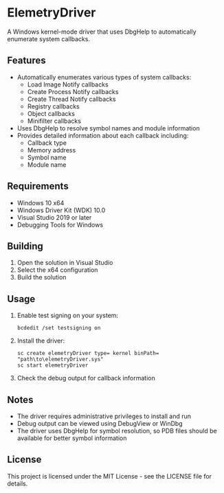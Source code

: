 # ElemetryDriver

A Windows kernel-mode driver that uses DbgHelp to automatically enumerate system callbacks.

## Features

- Automatically enumerates various types of system callbacks:
  - Load Image Notify callbacks
  - Create Process Notify callbacks
  - Create Thread Notify callbacks
  - Registry callbacks
  - Object callbacks
  - Minifilter callbacks
- Uses DbgHelp to resolve symbol names and module information
- Provides detailed information about each callback including:
  - Callback type
  - Memory address
  - Symbol name
  - Module name

## Requirements

- Windows 10 x64
- Windows Driver Kit (WDK) 10.0
- Visual Studio 2019 or later
- Debugging Tools for Windows

## Building

1. Open the solution in Visual Studio
2. Select the x64 configuration
3. Build the solution

## Usage

1. Enable test signing on your system:
   ```
   bcdedit /set testsigning on
   ```

2. Install the driver:
   ```
   sc create elemetryDriver type= kernel binPath= "path\to\elemetryDriver.sys"
   sc start elemetryDriver
   ```

3. Check the debug output for callback information

## Notes

- The driver requires administrative privileges to install and run
- Debug output can be viewed using DebugView or WinDbg
- The driver uses DbgHelp for symbol resolution, so PDB files should be available for better symbol information

## License

This project is licensed under the MIT License - see the LICENSE file for details. 
